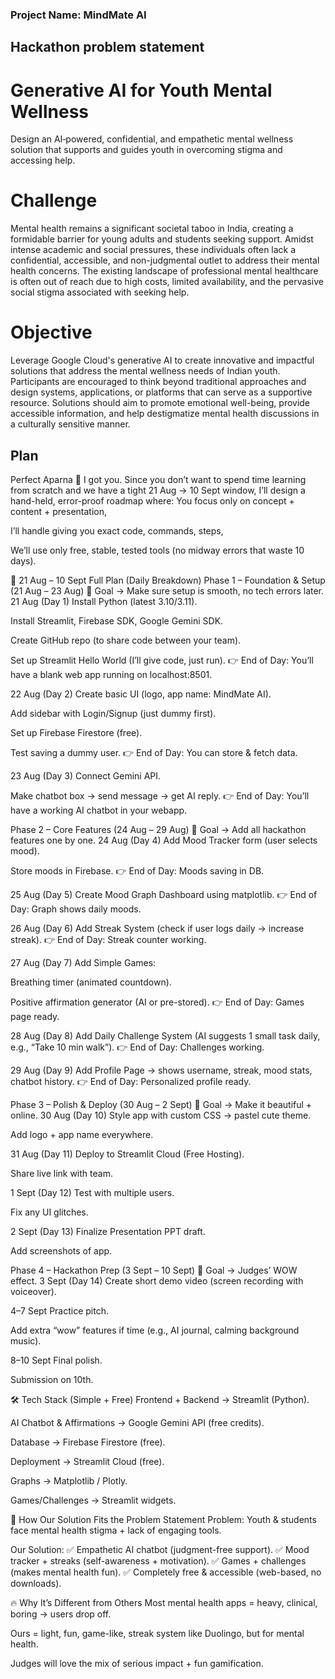 ### Project Name: MindMate AI 
## Hackathon problem statement
# Generative AI for Youth Mental Wellness
Design an AI‑powered, confidential, and empathetic mental wellness solution that supports and guides youth in overcoming stigma and accessing help.
# Challenge
Mental health remains a significant societal taboo in India, creating a formidable barrier for young adults and students seeking support. Amidst intense academic and social pressures, these individuals often lack a confidential, accessible, and non-judgmental outlet to address their mental health concerns. The existing landscape of professional mental healthcare is often out of reach due to high costs, limited availability, and the pervasive social stigma associated with seeking help.
# Objective
Leverage Google Cloud's generative AI to create innovative and impactful solutions that address the mental wellness needs of Indian youth. Participants are encouraged to think beyond traditional approaches and design systems, applications, or platforms that can serve as a supportive resource. Solutions should aim to promote emotional well-being, provide accessible information, and help destigmatize mental health discussions in a culturally sensitive manner.
## Plan
Perfect Aparna 🌸 I got you. Since you don’t want to spend time learning from scratch and we have a tight 21 Aug → 10 Sept window, I’ll design a hand-held, error-proof roadmap where:
You focus only on concept + content + presentation,


I’ll handle giving you exact code, commands, steps,


We’ll use only free, stable, tested tools (no midway errors that waste 10 days).



🚀 21 Aug – 10 Sept Full Plan (Daily Breakdown)
Phase 1 – Foundation & Setup (21 Aug – 23 Aug)
🔹 Goal → Make sure setup is smooth, no tech errors later.
21 Aug (Day 1)
Install Python (latest 3.10/3.11).


Install Streamlit, Firebase SDK, Google Gemini SDK.


Create GitHub repo (to share code between your team).


Set up Streamlit Hello World (I’ll give code, just run).
 👉 End of Day: You’ll have a blank web app running on localhost:8501.


22 Aug (Day 2)
Create basic UI (logo, app name: MindMate AI).


Add sidebar with Login/Signup (just dummy first).


Set up Firebase Firestore (free).


Test saving a dummy user.
 👉 End of Day: You can store & fetch data.


23 Aug (Day 3)
Connect Gemini API.


Make chatbot box → send message → get AI reply.
 👉 End of Day: You’ll have a working AI chatbot in your webapp.



Phase 2 – Core Features (24 Aug – 29 Aug)
🔹 Goal → Add all hackathon features one by one.
24 Aug (Day 4)
Add Mood Tracker form (user selects mood).


Store moods in Firebase.
 👉 End of Day: Moods saving in DB.


25 Aug (Day 5)
Create Mood Graph Dashboard using matplotlib.
 👉 End of Day: Graph shows daily moods.


26 Aug (Day 6)
Add Streak System (check if user logs daily → increase streak).
 👉 End of Day: Streak counter working.


27 Aug (Day 7)
Add Simple Games:


Breathing timer (animated countdown).


Positive affirmation generator (AI or pre-stored).
 👉 End of Day: Games page ready.


28 Aug (Day 8)
Add Daily Challenge System (AI suggests 1 small task daily, e.g., “Take 10 min walk”).
 👉 End of Day: Challenges working.


29 Aug (Day 9)
Add Profile Page → shows username, streak, mood stats, chatbot history.
 👉 End of Day: Personalized profile ready.



Phase 3 – Polish & Deploy (30 Aug – 2 Sept)
🔹 Goal → Make it beautiful + online.
30 Aug (Day 10)
Style app with custom CSS → pastel cute theme.


Add logo + app name everywhere.


31 Aug (Day 11)
Deploy to Streamlit Cloud (Free Hosting).


Share live link with team.


1 Sept (Day 12)
Test with multiple users.


Fix any UI glitches.


2 Sept (Day 13)
Finalize Presentation PPT draft.


Add screenshots of app.



Phase 4 – Hackathon Prep (3 Sept – 10 Sept)
🔹 Goal → Judges’ WOW effect.
3 Sept (Day 14)
Create short demo video (screen recording with voiceover).


4–7 Sept
Practice pitch.


Add extra “wow” features if time (e.g., AI journal, calming background music).


8–10 Sept
Final polish.


Submission on 10th.



🛠 Tech Stack (Simple + Free)
Frontend + Backend → Streamlit (Python).


AI Chatbot & Affirmations → Google Gemini API (free credits).


Database → Firebase Firestore (free).


Deployment → Streamlit Cloud (free).


Graphs → Matplotlib / Plotly.


Games/Challenges → Streamlit widgets.



🌟 How Our Solution Fits the Problem Statement
Problem: Youth & students face mental health stigma + lack of engaging tools.


Our Solution:
 ✅ Empathetic AI chatbot (judgment-free support).
 ✅ Mood tracker + streaks (self-awareness + motivation).
 ✅ Games + challenges (makes mental health fun).
 ✅ Completely free & accessible (web-based, no downloads).



🔥 Why It’s Different from Others
Most mental health apps = heavy, clinical, boring → users drop off.


Ours = light, fun, game-like, streak system like Duolingo, but for mental health.


Judges will love the mix of serious impact + fun gamification.


